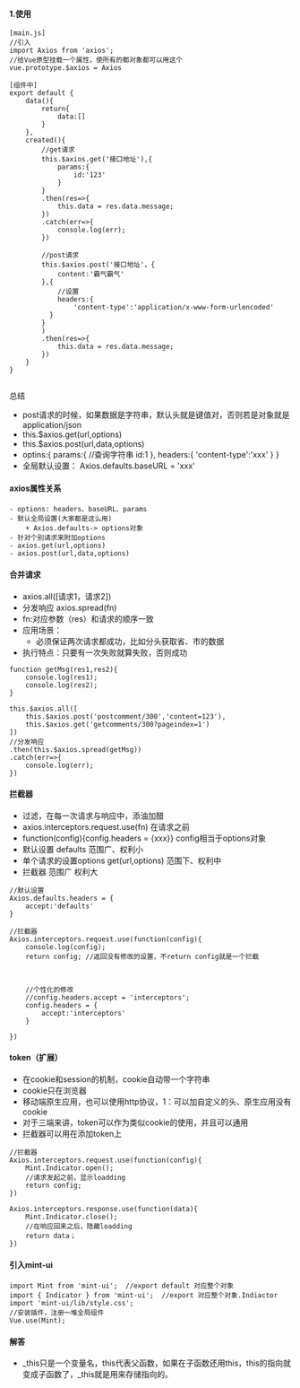 #### 1.使用
```
[main.js]
//引入
import Axios from 'axios';
//给Vue原型挂载一个属性，使所有的都对象都可以用这个
vue.prototype.$axios = Axios
```
```
[组件中]
export default {
    data(){
        return{
            data:[]
        }
    },
    created(){
        //get请求
        this.$axios.get('接口地址'),{
            params:{
                id:'123'
            }
        } 
        .then(res=>{
            this.data = res.data.message;
        })
        .catch(err=>{
            console.log(err);
        })
        
        //post请求
        this.$axios.post('接口地址'，{
            content:'霸气霸气'
        },{
            //设置
            headers:{
                'content-type':'application/x-www-form-urlencoded'
          }
        }
        )
        .then(res=>{
            this.data = res.data.message;
        })
    }
}


```
总结
+ post请求的时候，如果数据是字符串，默认头就是键值对，否则若是对象就是application/json
+ this.$axios.get(url,options)
+ this.$axios.post(url,data,options)
+ optins:{
    params:{  //查询字符串
        id:1
    },
    headers:{
        'content-type':'xxx'
    }
}
+ 全局默认设置： Axios.defaults.baseURL = 'xxx'

#### axios属性关系
    - options: headers、baseURL、params
    - 默认全局设置(大家都是这么用)
        + Axios.defaults-> options对象
    - 针对个别请求来附加options
    - axios.get(url,options)
    - axios.post(url,data,options)

#### 合并请求
+ axios.all([请求1，请求2])
+ 分发响应  axios.spread(fn)
+ fn:对应参数（res）和请求的顺序一致
+ 应用场景：
    - 必须保证两次请求都成功，比如分头获取省、市的数据
+ 执行特点：只要有一次失败就算失败，否则成功
```
function getMsg(res1,res2){
    console.log(res1);
    console.log(res2);
}

this.$axios.all([
    this.$axios.post('postcomment/300','content=123'),
    this.$axios.get('getcomments/300?pageindex=1')
])
//分发响应
.then(this.$axios.spread(getMsg))
.catch(err=>{
    console.log(err);
})

```


#### 拦截器
+ 过滤，在每一次请求与响应中，添油加醋
+ axios.interceptors.request.use(fn)   在请求之前
+ function(config){config.headers = {xxx}}   config相当于options对象
+ 默认设置 defaults 范围广、权利小
+ 单个请求的设置options get(url,options) 范围下、权利中
+ 拦截器 范围广 权利大

```
//默认设置
Axios.defaults.headers = {
    accept:'defaults'
}

//拦截器
Axios.interceptors.request.use(function(config){
    console.log(config);
    return config; //返回没有修改的设置，不return config就是一个拦截
    

    
    //个性化的修改
    //config.headers.accept = 'interceptors';
    config.headers = {
        accept:'interceptors'
    }
    
})
```

#### token（扩展）
+ 在cookie和session的机制，cookie自动带一个字符串
+ cookie只在浏览器
+ 移动端原生应用，也可以使用http协议，1：可以加自定义的头、原生应用没有cookie
+ 对于三端来讲，token可以作为类似cookie的使用，并且可以通用
+ 拦截器可以用在添加token上

```
//拦截器
Axios.interceptors.request.use(function(config){
    Mint.Indicator.open();
    //请求发起之前，显示loadding
    return config;
})

Axios.interceptors.response.use(function(data){
    Mint.Indicator.close();
    //在响应回来之后，隐藏loadding
    return data； 
})

```

#### 引入mint-ui
```
import Mint from 'mint-ui';  //export default 对应整个对象
import { Indicator } from 'mint-ui';  //export 对应整个对象.Indiactor
import 'mint-ui/lib/style.css';
//安装插件，注册一堆全局组件
Vue.use(Mint);
```

#### 解答
+ _this只是一个变量名，this代表父函数，如果在子函数还用this，this的指向就变成子函数了，_this就是用来存储指向的。